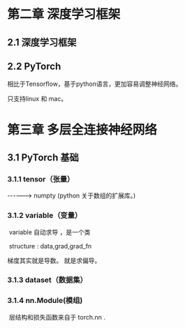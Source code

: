 # 第二章 深度学习框架

## 2.1 深度学习框架

## 2.2 PyTorch 

相比于Tensorflow，基于python语言，更加容易调整神经网络。

只支持linux 和 mac。

# 第三章 多层全连接神经网络

## 3.1 PyTorch 基础

### 3.1.1 tensor（张量）

------> numpty     (python 关于数组的扩展库。)

### 3.1.2 variable（变量）

​	variable 自动求导 ，是一个类

​	structure  : data,grad,grad_fn

梯度其实就是导数。  就是求偏导。 

### 3.1.3 dataset（数据集）

### 3.1.4 nn.Module(模组)

​	层结构和损失函数来自于 torch.nn . 